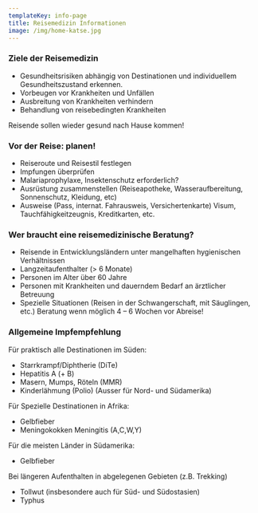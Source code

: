 ```yaml
---
templateKey: info-page
title: Reisemedizin Informationen
image: /img/home-katse.jpg
---
```


### Ziele der Reisemedizin
- Gesundheitsrisiken abhängig von Destinationen und individuellem Gesundheitszustand erkennen.
- Vorbeugen vor Krankheiten und Unfällen
- Ausbreitung von Krankheiten verhindern
- Behandlung von reisebedingten Krankheiten

Reisende sollen wieder gesund nach Hause kommen!

### Vor der Reise: planen!

- Reiseroute und Reisestil festlegen
- Impfungen überprüfen
- Malariaprophylaxe, Insektenschutz erforderlich?
- Ausrüstung zusammenstellen (Reiseapotheke, Wasseraufbereitung, Sonnenschutz, Kleidung, etc)
- Ausweise (Pass, internat. Fahrausweis, Versichertenkarte) Visum, Tauchfähigkeitzeugnis, Kreditkarten, etc.

### Wer braucht eine reisemedizinische Beratung?

- Reisende in Entwicklungsländern unter mangelhaften hygienischen Verhältnissen
- Langzeitaufenthalter (> 6 Monate)
- Personen im Alter über 60 Jahre
- Personen mit Krankheiten und dauerndem Bedarf an ärztlicher Betreuung
- Spezielle Situationen (Reisen in der Schwangerschaft, mit Säuglingen, etc.)
Beratung wenn möglich 4 – 6 Wochen vor Abreise!

### Allgemeine Impfempfehlung

Für praktisch alle Destinationen im Süden:
- Starrkrampf/Diphtherie (DiTe)
- Hepatitis A (+ B)
- Masern, Mumps, Röteln (MMR)
- Kinderlähmung (Polio) (Ausser für Nord- und Südamerika)

Für Spezielle Destinationen in Afrika:
- Gelbfieber
- Meningokokken Meningitis (A,C,W,Y)

Für die meisten Länder in Südamerika:
- Gelbfieber

Bei längeren Aufenthalten in abgelegenen Gebieten (z.B. Trekking)
- Tollwut (insbesondere auch für Süd- und Südostasien)
- Typhus